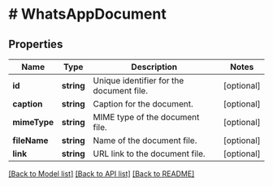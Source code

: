 # # WhatsAppDocument

## Properties

Name | Type | Description | Notes
------------ | ------------- | ------------- | -------------
**id** | **string** | Unique identifier for the document file. | [optional]
**caption** | **string** | Caption for the document. | [optional]
**mimeType** | **string** | MIME type of the document file. | [optional]
**fileName** | **string** | Name of the document file. | [optional]
**link** | **string** | URL link to the document file. | [optional]

[[Back to Model list]](../../README.md#models) [[Back to API list]](../../README.md#endpoints) [[Back to README]](../../README.md)

